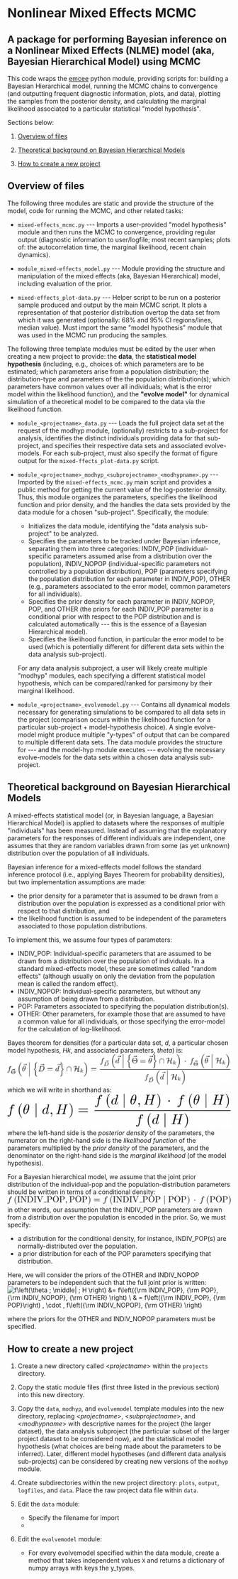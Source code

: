 # Nonlinear Mixed Effects MCMC 
## A package for performing Bayesian inference on a Nonlinear Mixed Effects (NLME) model (aka, Bayesian Hierarchical Model) using MCMC

This code wraps the [emcee](https://emcee.readthedocs.io/en/stable/) python module, providing scripts for: building a Bayesian Hierarchical model, running the MCMC chains to convergence (and outputting frequent diagnostic information, plots, and data), plotting the samples from the posterior density, and calculating the marginal likelihood associated to a particular statistical "model hypothesis".

Sections below:

1. [Overview of files](#overview-of-files)

2. [Theoretical background on Bayesian Hierarchical Models](#theoretical-background-on-bayesian-hierarchical-models)

3. [How to create a new project](#how-to-create-a-new-project)

## Overview of files

The following three modules are static and provide the structure of the model, code for running the MCMC, and other related tasks:

* `mixed-effects_mcmc.py` --- Imports a user-provided "model hypothesis" module and then runs the MCMC to convergence, providing regular output (diagnostic information to user/logfile; most recent samples; plots of: the autocorrelation time, the marginal likelihood, recent chain dynamics).

* `module_mixed-effects_model.py` --- Module providing the structure and manipulation of the mixed effects (aka, Bayesian Hierarchical) model, including evaluation of the prior.

* `mixed-effects_plot-data.py` --- Helper script to be run on a posterior sample produced and output by the main MCMC script.  It plots a representation of that posterior distribution overtop the data set from which it was generated (optionally: 68% and 95% CI regions/lines, median value). Must import the same "model hypothesis" module that was used in the MCMC run producing the samples.

The following three template modules must be edited by the user when creating a new project to provide: the **data**, the **statistical model hypothesis** (including, e.g., choices of: which parameters are to be estimated; which parameters arise from a population distribution; the distribution-type and parameters of the the population distribution(s); which parameters have common values over all individuals; what is the error model within the likelihood function), and the **"evolve model"** for dynamical simulation of a theoretical model to be compared to the data via the likelihood function.

* `module_<projectname>_data.py` --- Loads the full project data set at the request of the modhyp module, (optionally) restricts to a sub-project for analysis, identifies the distinct individuals providing data for that sub-project, and specifies their respective data sets and associated evolve-models. For each sub-project, must also specify the format of figure output for the `mixed-ffects_plot-data.py` script.

* `module_<projectname>_modhyp_<subprojectname>_<modhypname>.py` --- Imported by the `mixed-effects_mcmc.py` main script and provides a public method for getting the current value of the log-posterior density. Thus, this module organizes the parameters, specifies the likelihood function and prior density, and the handles the data sets provided by the data module for a chosen "sub-project".  Specifically, the module:
    * Initializes the data module, identifying the "data analysis sub-project" to be analyzed.
    * Specifies the parameters to be tracked under Bayesian inference, separating them into three categories: INDIV_POP (individual-specific parameters assumed arise from a distribution over the population), INDIV_NOPOP (individual-specific parameters not controlled by a population distribution), POP (parameters specifying the population distribution for each parameter in INDIV_POP), OTHER (e.g., parameters associated to the error model, common parameters for all individuals).
    * Specifies the prior density for each parameter in INDIV_NOPOP, POP, and OTHER (the priors for each INDIV_POP parameter is a conditional prior with respect to the POP distribution and is calculated automatically --- this is the essence of a Bayesian Hierarchical model).
    * Specifies the likelihood function, in particular the error model to be used (which is potentially different for different data sets within the data analysis sub-project).
    
  For any data analysis subproject, a user will likely create multiple "modhyp" modules, each specifying a different statistical model hypothesis, which can be compared/ranked for parsimony by their marginal likelihood.

* `module_<projectname>_evolvemodel.py` --- Contains all dynamical models necessary for generating simulations to be compared to all data sets in the project (comparison occurs within the likelihood function for a particular sub-project + model-hypothesis choice). A single evolve-model might produce multiple "y-types" of output that can be compared to multiple different data sets. The data module provides the structure for --- and the model-hyp module executes --- evolving the necessary evolve-models for the data sets within a chosen data analysis sub-project.

## Theoretical background on Bayesian Hierarchical Models

A mixed-effects statistical model (or, in Bayesian language, a Bayesian Hierarchical Model) is applied to datasets where the responses of multiple "individuals" has been measured.  Instead of assuming that the explanatory parameters for the responses of different individuals are independent, one assumes that they are random variables drawn from some (as yet unknown) distribution over the population of all individuals.  

Bayesian inference for a mixed-effects model follows the standard inference protocol (i.e., applying Bayes Theorem for probability densities), but two implementation assumptions are made:
* the prior density for a parameter that is assumed to be drawn from a distribution over the population is expressed as a conditional prior with respect to that distribution, and
* the likelihood function is assumed to be independent of the parameters associated to those population distributions.

To implement this, we assume four types of parameters:

* INDIV_POP: Individual-specific parameters that are assumed to be drawn from a distribution over the population of individuals. In a standard mixed-effects model, these are sometimes called "random effects" (although usually on only the deviation from the population mean is called the random effect).
* INDIV_NOPOP: Individual-specific parameters, but without any assumption of being drawn from a distribution.
* POP: Parameters associated to specifying the population distribution(s).
* OTHER: Other parameters, for example those that are assumed to have a common value for all individuals, or those specifying the error-model for the calculation of log-likelihood.

Bayes theorem for densities (for a particular data set, *d*, a particular chosen model hypothesis, *Hk*, and associated parameters, *theta*) is:
![f_{\vec{\Theta}} \left(\vec{\theta} \; \middle| \;  \left\{ \vec{D} = \vec{d} \right\} \cap \mathcal{H}_k \right)  = \frac{f_{\vec{D}} \left( \vec{d} \; \middle| \; \left\{ \vec{\Theta} = \vec{\theta} \right\} \cap \mathcal{H}_k \right) \, \cdot \,f_{\vec{\Theta}} \left( \vec{\theta} \; \middle| \; \mathcal{H}_k \right)}{f_{\vec{D}} \left( \vec{d} \; \middle| \; \mathcal{H}_k \right)}](/images/eqn_bayes-thm-densities.png)
which we will write in shorthand as:
![f\left(\vec{\theta} \; \middle| \;  \vec{d}, \mathcal{H} \right)  = \frac{f \left( \vec{d} \; \middle| \;  \vec{\theta},  \mathcal{H} \right) \, \cdot \,f \left( \vec{\theta} \; \middle| \; \mathcal{H} \right)}{f \left( \vec{d} \; \middle| \; \mathcal{H} \right)}](/images/eqn_bayes-thm-densities_simplified.png)
where the left-hand side is the *posterior density* of the parameters, the numerator on the right-hand side is the *likelihood function* of the parameters multiplied by the *prior density* of the parameters, and the denominator on the right-hand side is the *marginal likelihood* (of the model hypothesis).

For a Bayesian hierarchical model, we assume that the joint prior distribution of the individual-pop and the population-distribution parameters should be written in terms of a conditional density:
![ f\left({\rm INDIV\_POP},  {\rm POP} \right) =  f\left({\rm INDIV\_POP} \; \middle| \;  {\rm POP} \right) \, \cdot \,  f\left({\rm POP} \right)](/images/eqn_joint-prior.png)
in other words, our assumption that the INDIV_POP parameters are drawn from a distribution over the population is encoded in the prior.  So, we must specify:

* a distribution for the conditional density, for instance, INDIV_POP(s) are normally-distributed over the population.
* a prior distribution for each of the POP parameters specifying that distribution.

Here, we will consider the priors of the OTHER and INDIV_NOPOP parameters to be independent such that the full joint prior is written:
![f\left(\theta \; \middle| \; H \right) &= f\left({\rm INDIV\_POP},  {\rm POP}, {\rm INDIV\_NOPOP}, {\rm OTHER} \right) \\
& =  f\left({\rm INDIV\_POP},  {\rm POP}\right) \, \cdot \, f\left({\rm INDIV\_NOPOP}, {\rm OTHER} \right)](/images/eqn_joint-prior-full.png)

where the priors for the OTHER and INDIV_NOPOP parameters must be specified.

## How to create a new project

1. Create a new directory called \<*projectname*\> within the `projects` directory.

2. Copy the static module files (first three listed in the previous section) into this new directory.

3. Copy the `data`, `modhyp`, and `evolvemodel` template modules into the new directory, replacing \<*projectname*\>, \<*subprojectname*\>, and \<*modhypname*\> with descriptive names for the project (the larger dataset), the data analysis subproject (the particular subset of the larger project dataset to be considered now), and the statistical model hypothesis (what choices are being made about the parameters to be inferred).  Later, different model hypotheses (and different data analysis sub-projects) can be considered by creating new versions of the `modhyp` module.

4. Create subdirectories within the new project directory: `plots`, `output`, `logfiles`, and `data`.  Place the raw project data file within `data`.

4. Edit the `data` module:
    * Specify the filename for import
    * 

5. Edit the `evolvemodel` module:
    * For every evolvemodel specified within the data module, create a method that takes independent values `X` and returns a dictionary of numpy arrays with keys the y_types.

